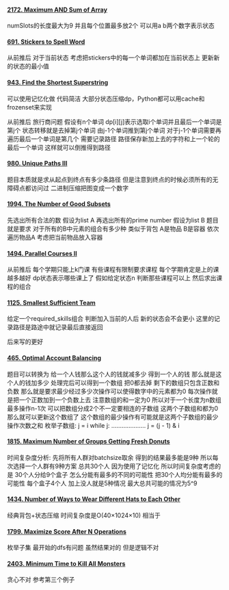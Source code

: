 #### [2172. Maximum AND Sum of Array](https://leetcode.cn/problems/maximum-and-sum-of-array/)
numSlots的长度最大为9 并且每个位置最多放2个 可以用a b两个数字表示状态 

#### [691. Stickers to Spell Word](https://leetcode.cn/problems/stickers-to-spell-word/)
从前推后
对于当前状态 考虑把stickers中的每一个单词都加在当前状态上 更新新的状态的最小值

#### [943. Find the Shortest Superstring](https://leetcode.cn/problems/find-the-shortest-superstring/)
可以使用记忆化做 代码简洁
大部分状态压缩dp，Python都可以用cache和frozenset来实现

从前推后
旅行商问题 假设有n个单词 dp[i][j]表示选取i个单词并且最后一个单词是第j个 状态转移就是去掉第j个单词 由j-1个单词推到第j个单词 对于j-1个单词需要再遍历最后一个单词是第几个 
需要记录路径 路径保存新加上去的字符和上一个轮的最后一个单词 这样就可以倒推得到路径 

#### [980. Unique Paths III](https://leetcode.cn/problems/unique-paths-iii/)
题目本质就是求从起点到终点有多少条路径 但是注意到终点的时候必须所有的无障碍点都访问过 二进制压缩把图变成一个数字

#### [1994. The Number of Good Subsets](https://leetcode.cn/problems/the-number-of-good-subsets/)
先选出所有合法的数 假设为list A
再选出所有的prime number 假设为list B
题目就是要求 对于所有的B中元素的组合有多少种 
类似于背包 A是物品 B是容器 
依次遍历物品A 考虑把当前物品放入容器 

#### [1494. Parallel Courses II](https://leetcode.cn/problems/parallel-courses-ii/)
从前推后
每个学期只能上k门课 有些课程有限制要求课程 每个学期肯定是上的课越多越好 
dp状态表示哪些课上了 假如给定状态n 判断那些课程可以上 然后求出课程的组合 

#### [1125. Smallest Sufficient Team](https://leetcode.cn/problems/smallest-sufficient-team/)
给定一个required_skills组合 判断加入当前的人后 新的状态会不会更小 这里的记录路径是路途中就记录最后直接返回

后来写的更好 

#### [465. Optimal Account Balancing](https://leetcode.cn/problems/optimal-account-balancing/)
题目可以转换为 给一个人钱那么这个人的钱就减多少 得到一个人的钱 那么就是这个人的钱加多少 处理完后可以得到一个数组 把0都去掉 剩下的数组只包含正数和负数 那么就是要求最少经过多少次操作可以使得数字中的元素都为0 每次操作就是把一个正数加到一个负数上去 注意数组的和一定为0 所以对于一个长度为n数组 最多操作n-1次 可以把数组分成2个不一定要相连的子数组 这两个子数组和都为0 那么就可以更新这个数组了 这个数组的最少操作有可能就是这两个子数组的最少操作次数之和 
枚举子数组: 
j = i
while j:
     ....................
     j = (j - 1) & i

#### [1815. Maximum Number of Groups Getting Fresh Donuts](https://leetcode.cn/problems/maximum-number-of-groups-getting-fresh-donuts/)
时间复杂度分析:
先将所有人群对batchsize取余 得到的结果最多能是9种 所以每次选择一个人群有9种方案 总共30个人 因为使用了记忆化 所以时间复杂度考虑的是 30个人分给9个盒子 怎么分能有最多的不同的可能性 把30个人均分能有最多的可能性 每个盒子4个人 加上没人就是5种情况 最大总共可能的情况为5^9  

#### [1434. Number of Ways to Wear Different Hats to Each Other](https://leetcode.cn/problems/number-of-ways-to-wear-different-hats-to-each-other/)
经典背包+状态压缩 时间复杂度是O(40×1024×10)
相当于

#### [1799. Maximize Score After N Operations](https://leetcode.cn/problems/maximize-score-after-n-operations/)
枚举子集  最开始的dfs有问题 虽然结果对的 但是逻辑不对

#### [2403. Minimum Time to Kill All Monsters](https://leetcode.cn/problems/minimum-time-to-kill-all-monsters/)
贪心不对 参考第三个例子 
<!--stackedit_data:
eyJoaXN0b3J5IjpbLTQwNTI4ODMwLC0xMTA0OTU5MF19
-->